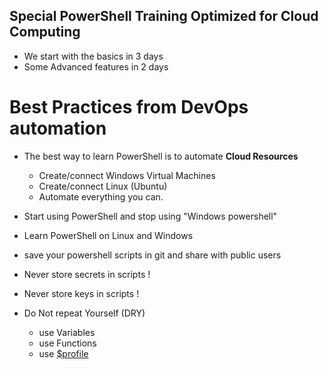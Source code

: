 ## Special PowerShell Training Optimized for Cloud Computing

- We start with the basics in 3 days
- Some Advanced features in 2 days

# Best Practices from DevOps automation

- The best way to learn PowerShell is to automate **Cloud Resources**
  - Create/connect Windows Virtual Machines 
  - Create/connect Linux (Ubuntu)  
  - Automate everything you can.

- Start using PowerShell and stop using "Windows powershell"

- Learn PowerShell on Linux and Windows 

- save your powershell scripts in git and share with public users

- Never store secrets in scripts !
- Never store keys in scripts !

- Do Not repeat Yourself (DRY)
  - use Variables
  - use Functions
  - use [$profile](https://dev.azure.com/superusers-kursus/learning-powershell/_wiki/wikis/kursus-powershell.wiki/750/Profile)
  


